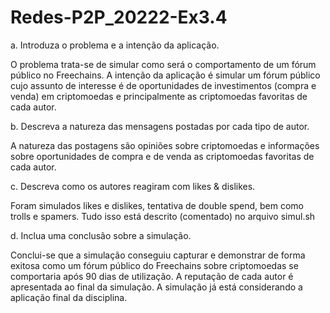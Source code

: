 # Redes-P2P_20222-Ex3.4

a. Introduza o problema e a intenção da aplicação.

O problema trata-se de simular como será o comportamento de um fórum público no Freechains. A intenção da aplicação é simular um fórum público cujo assunto de interesse é de oportunidades de investimentos (compra e venda) em criptomoedas e principalmente as criptomoedas favoritas de cada autor.
        
b. Descreva a natureza das mensagens postadas por cada tipo de autor.

A natureza das postagens são opiniões sobre criptomoedas e informações sobre oportunidades de compra e de venda as criptomoedas favoritas de cada autor.
        
c. Descreva como os autores reagiram com likes & dislikes.

Foram simulados likes e dislikes, tentativa de double spend, bem como trolls e spamers. Tudo isso está descrito (comentado) no arquivo simul.sh
        
d. Inclua uma conclusão sobre a simulação.
    
Conclui-se que a simulação conseguiu capturar e demonstrar de forma exitosa como um fórum público do Freechains sobre criptomoedas se comportaria após 90 dias de utilização. A reputação de cada autor é apresentada ao final da simulação. A simulação já está considerando a aplicação final da disciplina.
